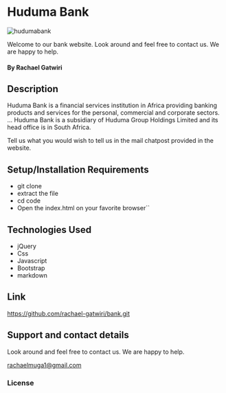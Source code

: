 # Huduma Bank

![hudumabank](https://image.shutterstock.com/image-photo/bank-building-260nw-574713295.jpg)


Welcome to our bank website. Look around and feel free to contact us. We are happy to help.


#### By **Rachael Gatwiri**

## Description

 Huduma Bank is a financial services institution in Africa providing banking products and services for the personal, commercial and corporate sectors. ... Huduma Bank is a subsidiary of Huduma Group Holdings Limited and its head office is in South Africa.

Tell us what you would wish to tell us in the mail chatpost provided in the website.
## Setup/Installation Requirements
* git clone 
* extract the file
* cd code
* Open the index.html on your favorite browser``

## Technologies Used

  * jQuery
  * Css
  * Javascript
  * Bootstrap
  * markdown
  ## Link
https://github.com/rachael-gatwiri/bank.git
## Support and contact details
Look around and feel free to contact us. We are happy to help.

rachaelmuga1@gmail.com
### License